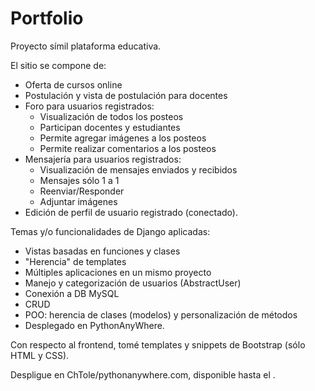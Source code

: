# Portfolio
Proyecto símil plataforma educativa.

El sitio se compone de:
* Oferta de cursos online
* Postulación y vista de postulación para docentes
* Foro para usuarios registrados:
    - Visualización de todos los posteos
    - Participan docentes y estudiantes
    - Permite agregar imágenes a los posteos
    - Permite realizar comentarios a los posteos
* Mensajería para usuarios registrados:
    - Visualización de mensajes enviados y recibidos
    - Mensajes sólo 1 a 1
    - Reenviar/Responder
    - Adjuntar imágenes
* Edición de perfil de usuario registrado (conectado).

Temas y/o funcionalidades de Django aplicadas:
* Vistas basadas en funciones y clases
* "Herencia" de templates
* Múltiples aplicaciones en un mismo proyecto
* Manejo y categorización de usuarios (AbstractUser)
* Conexión a DB MySQL
* CRUD
* POO: herencia de clases (modelos) y personalización de métodos
* Desplegado en PythonAnyWhere.

Con respecto al frontend, tomé templates y snippets de Bootstrap (sólo HTML y CSS).

Despligue en ChTole/pythonanywhere.com, disponible hasta el .